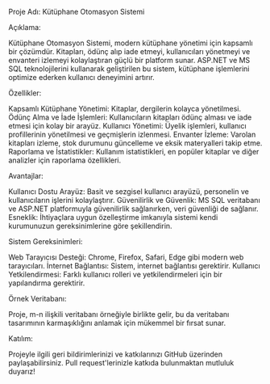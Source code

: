 Proje Adı: Kütüphane Otomasyon Sistemi

Açıklama:

Kütüphane Otomasyon Sistemi, modern kütüphane yönetimi için kapsamlı bir çözümdür. Kitapları, ödünç alıp iade etmeyi, kullanıcıları yönetmeyi ve envanteri izlemeyi kolaylaştıran güçlü bir platform sunar. ASP.NET ve MS SQL teknolojilerini kullanarak geliştirilen bu sistem, kütüphane işlemlerini optimize ederken kullanıcı deneyimini artırır.

Özellikler:

Kapsamlı Kütüphane Yönetimi: Kitaplar, dergilerin kolayca yönetilmesi.
Ödünç Alma ve İade İşlemleri: Kullanıcıların kitapları ödünç alması ve iade etmesi için kolay bir arayüz.
Kullanıcı Yönetimi: Üyelik işlemleri, kullanıcı profillerinin yönetilmesi ve geçmişlerin izlenmesi.
Envanter İzleme: Varolan kitapları izleme, stok durumunu güncelleme ve eksik materyalleri takip etme.
Raporlama ve İstatistikler: Kullanım istatistikleri, en popüler kitaplar ve diğer analizler için raporlama özellikleri.

Avantajlar:

Kullanıcı Dostu Arayüz: Basit ve sezgisel kullanıcı arayüzü, personelin ve kullanıcıların işlerini kolaylaştırır.
Güvenilirlik ve Güvenlik: MS SQL veritabanı ve ASP.NET platformuyla güvenilirlik sağlanırken, veri güvenliği de sağlanır.
Esneklik: İhtiyaçlara uygun özelleştirme imkanıyla sistemi kendi kurumunuzun gereksinimlerine göre şekillendirin.

Sistem Gereksinimleri:

Web Tarayıcısı Desteği: Chrome, Firefox, Safari, Edge gibi modern web tarayıcıları.
İnternet Bağlantısı: Sistem, internet bağlantısı gerektirir.
Kullanıcı Yetkilendirmesi: Farklı kullanıcı rolleri ve yetkilendirmeleri için bir yapılandırma gerektirir.

Örnek Veritabanı:

Proje, m-n ilişkili veritabanı örneğiyle birlikte gelir, bu da veritabanı tasarımının karmaşıklığını anlamak için mükemmel bir fırsat sunar.

Katılım:

Projeyle ilgili geri bildirimlerinizi ve katkılarınızı GitHub üzerinden paylaşabilirsiniz. Pull request'lerinizle katkıda bulunmaktan mutluluk duyarız!
